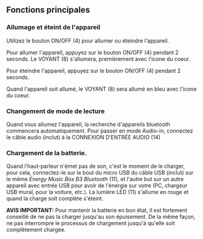 ## Fonctions principales

### Allumage et éteint de l'appareil

Utilizez le bouton ON/OFF (4) pour allumer ou éteindre l'appareil.

Pour allumer l'appareil, appuyez sur le bouton ON/OFF (4) pendant 2 seconds. Le VOYANT (8) s'allumera, premièrement avec l'icone du coeur.

Pour éteindre l'appareil, appuyez sur le bouton ON/OFF (4) pendant 2 seconds.

Quand l'appareil soit allumé, le VOYANT (8) sera allumé en bleu avec l'icone du coeur.

### Changement de mode de lecture

Quand vous allumez l'appareil, la recherche d'appareils bluetooth commencera automatiquement. Pour passer en mode Audio-in, connectez le câble audio (inclut) à la CONNEXION D’ENTRÉE AUDIO (14)

### Chargement de la batterie.

Quand l'haut-parleur n'émet pas de son, c'est le moment de le charger, pour cela, connectez-le sur le bout du micro USB du câble USB (inclut) sur le même *Energy Music Box B3 Bluetooth* (11), et l'autre but sur un autre appareil avec entrée USB pour avoir de l'énergie sur votre (PC, chargeur USB mural, pour la voiture, etc.). La lumière LED (11) s'allume en rouge et quand la charge soit complète s'éteint.

**AVIS IMPORTANT:** Pour mantenir la batterie en bon état, il est fortement conseillé de ne pas la charger jusqu'au son épuisement. De la même façon, ne pas interrompre le processus de chargement jusqu'à qu'elle soit complètement chargée.
